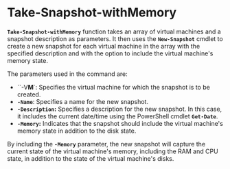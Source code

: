 # Take-Snapshot-withMemory

**`Take-Snapshot-withMemory`** function takes an array of virtual machines and a snapshot description as parameters. It then uses the **`New-Snapshot`** cmdlet to create a new snapshot for each virtual machine in the array with the specified description and with the option to include the virtual machine's memory state.

The parameters used in the command are:

- ``-V**M**`: Specifies the virtual machine for which the snapshot is to be created.
- **`-Name`**: Specifies a name for the new snapshot.
- **`-Description`:** Specifies a description for the new snapshot. In this case, it includes the current date/time using the PowerShell cmdlet **`Get-Date`**.
- **`-Memory`:** Indicates that the snapshot should include the virtual machine's memory state in addition to the disk state.

By including the **`-Memory`** parameter, the new snapshot will capture the current state of the virtual machine's memory, including the RAM and CPU state, in addition to the state of the virtual machine's disks.

